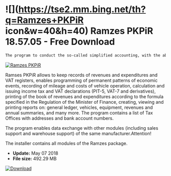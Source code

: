 # ![](https://tse2.mm.bing.net/th?q=Ramzes+PKPiR icon&w=40&h=40) Ramzes PKPiR 18.57.05 - Free Download

```sh
The program to conduct the so-called simplified accounting, with the ability to work in a network and support many companies.
```
[![Ramzes PKPiR](https://gallery.dpcdn.pl/imgc/Tools/2656/g_-_420x350_1.5_-_x20110415154133_00.jpg)](https://softexe.net/win/business/finance/ramzes-pkpir:pRbad.html)

Ramses PKPiR allows to keep records of revenues and expenditures and VAT registers, enables programming of permanent patterns of economic events, recording of mileage and costs of vehicle operation, calculation and issuing income tax and VAT declarations (PIT-5, VAT-7 and derivatives), printing of the book of revenues and expenditures according to the formula specified in the Regulation of the Minister of Finance, creating, viewing and printing reports on: general ledger, vehicles, equipment, revenues and annual summaries, and many more. The program contains a list of Tax Offices with addresses and bank account numbers.
 
 The program enables data exchange with other modules (including sales support and warehouse support) of the same manufacturer.Attention!
 
 The installer contains all modules of the Ramzes package.


- **Update:** May 07 2018
- **File size:** 492.29 MB

[![Download](https://cdn.softexe.net/static/img/download.png)](https://softexe.net/win/business/finance/ramzes-pkpir:pRbad.html)


